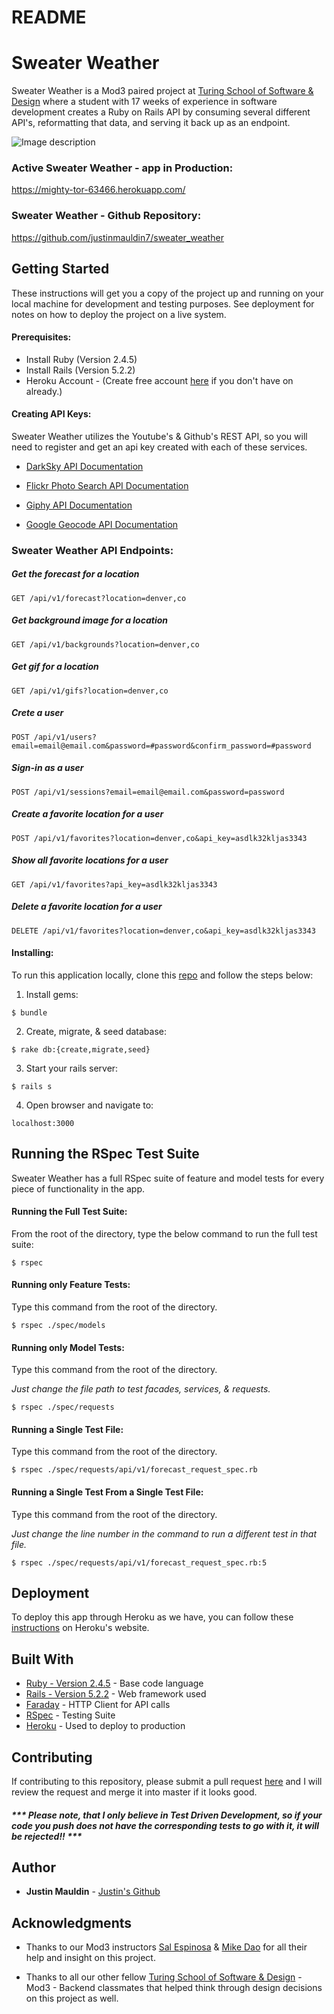 # README


# Sweater Weather


Sweater Weather is a Mod3 paired project at [Turing School of Software & Design](https://turing.io/) where a student with 17 weeks of experience in software development creates a Ruby on Rails API by consuming several different API's, reformatting that data, and serving it back up as an endpoint.

![Image description](https://imgur.com/WSyIPFr.png)



### Active Sweater Weather - app in Production:

https://mighty-tor-63466.herokuapp.com/

### Sweater Weather - Github Repository:
https://github.com/justinmauldin7/sweater_weather



## Getting Started

These instructions will get you a copy of the project up and running on your local machine for development and testing purposes. See deployment for notes on how to deploy the project on a live system.

#### Prerequisites:

* Install Ruby (Version 2.4.5)
* Install Rails (Version 5.2.2)
* Heroku Account - (Create free account [here](https://signup.heroku.com/) if you don't have on already.)

#### Creating API Keys:
Sweater Weather utilizes the Youtube's & Github's REST API, so you will need to register and get an api key created with each of these services.
* [DarkSky API Documentation](https://darksky.net/dev/docs)

* [Flickr Photo Search API Documentation](https://www.flickr.com/services/api/flickr.photos.search.html)

* [Giphy API Documentation](https://developers.giphy.com/docs/)

* [Google Geocode API Documentation](https://developers.google.com/maps/documentation/geocoding/start)


### Sweater Weather API Endpoints:

##### Get the forecast for a location

```
GET /api/v1/forecast?location=denver,co
```


##### Get background image for a location
```
GET /api/v1/backgrounds?location=denver,co
```


##### Get gif for a location
```
GET /api/v1/gifs?location=denver,co
```


##### Crete a user
```
POST /api/v1/users?email=email@email.com&password=#password&confirm_password=#password
```


##### Sign-in as a user
```
POST /api/v1/sessions?email=email@email.com&password=password
```


##### Create a favorite location for a user
```
POST /api/v1/favorites?location=denver,co&api_key=asdlk32kljas3343
```


##### Show all favorite locations for a user
```
GET /api/v1/favorites?api_key=asdlk32kljas3343
```


##### Delete a favorite location for a user

```
DELETE /api/v1/favorites?location=denver,co&api_key=asdlk32kljas3343
```



#### Installing:

To run this application locally, clone this [repo](https://github.com/justinmauldin7/sweater_weather) and follow the steps below:

1) Install gems:
```
$ bundle
```

2) Create, migrate, & seed database:
```
$ rake db:{create,migrate,seed}
```

3) Start your rails server:
```
$ rails s
```


4) Open browser and navigate to:

```
localhost:3000
```


## Running the RSpec Test Suite

Sweater Weather has a full RSpec suite of feature and model tests for every piece of functionality in the app.

#### Running the Full Test Suite:

From the root of the directory, type the below command to run the full test suite:

```
$ rspec
```

#### Running only Feature Tests:

Type this command from the root of the directory.

```
$ rspec ./spec/models
```
#### Running only Model Tests:

Type this command from the root of the directory.

*Just change the file path to test facades, services, & requests.*

```
$ rspec ./spec/requests
```

#### Running a Single Test File:

Type this command from the root of the directory.

```
$ rspec ./spec/requests/api/v1/forecast_request_spec.rb

```
#### Running a Single Test From a Single Test File:

Type this command from the root of the directory.

*Just change the line number in the command to run a different test in that file.*

```
$ rspec ./spec/requests/api/v1/forecast_request_spec.rb:5
```


## Deployment

To deploy this app through Heroku as we have, you can follow these [instructions](https://devcenter.heroku.com/articles/git) on Heroku's website.

## Built With

* [Ruby - Version 2.4.5](https://ruby-doc.org/core-2.4.5/) - Base code language
* [Rails - Version 5.2.2](https://guides.rubyonrails.org/v5.2/) - Web framework used
* [Faraday](https://github.com/lostisland/faraday) - HTTP Client for API calls
* [RSpec](http://rspec.info/documentation/) - Testing Suite
* [Heroku](https://www.heroku.com/) - Used to deploy to production


## Contributing

If contributing to this repository, please submit a pull request [here](https://github.com/bendelonlee/brownfield-of-dreams) and I will review the request and merge it into master if it looks good.

##### *** Please note, that I only believe in Test Driven Development, so if your code you push does not have the corresponding tests to go with it, it will be rejected!! *** #####

## Author

* **Justin Mauldin** - [Justin's Github](https://github.com/justinmauldin7)


## Acknowledgments

* Thanks to our Mod3 instructors [Sal Espinosa](http://s-espinosa.github.io/) & [Mike Dao](https://github.com/mikedao) for all their help and insight on this project.

* Thanks to all our other fellow [Turing School of Software & Design](https://turing.io/) - Mod3 - Backend classmates that helped think through design decisions on this project as well.
